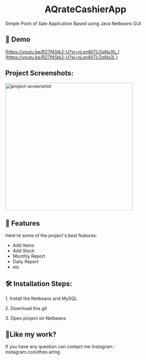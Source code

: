 <h1 align="center" id="title">AQrateCashierApp</h1>

<p id="description">Simple Point of Sale Application Based using Java Netbeans GUI</p>

<h2>🚀 Demo</h2>

[https://youtu.be/R27f4Stk2-U?si=nLen6liTLOqNs3l\_](https://youtu.be/R27f4Stk2-U?si=nLen6liTLOqNs3l_)

<h2>Project Screenshots:</h2>

<img src="https://i.imgur.com/wj5fCjN.png" alt="project-screenshot" width="400" height="400/">

  
  
<h2>🧐 Features</h2>

Here're some of the project's best features:

*   Add Items
*   Add Stock
*   Monthly Report
*   Daily Report
*   etc

<h2>🛠️ Installation Steps:</h2>

<p>1. Install the Netbeans and MySQL</p>

<p>2. Download this git</p>

<p>3. Open project on Netbeans</p>

<h2>💖Like my work?</h2>

If you have any question can contact me Instagram : instagram.com/theo.artng
